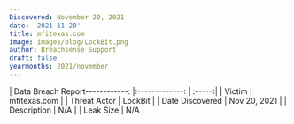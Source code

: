 ```yaml
---
Discovered: November 20, 2021
date: '2021-11-20'
title: mfitexas.com
image: images/blog/LockBit.png
author: Breachsense Support
draft: false
yearmonths: 2021/november
---
```


| Data Breach Report------------:   |:-------------:    | :-----:|
| Victim    | mfitexas.com      | 
| Threat Actor    | LockBit      | 
| Date Discovered    | Nov 20, 2021      | 
| Description    | N/A      | 
| Leak Size    | N/A      | 

